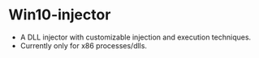 # Win10-injector
- A DLL injector with customizable injection and execution techniques.
- Currently only for x86 processes/dlls.
